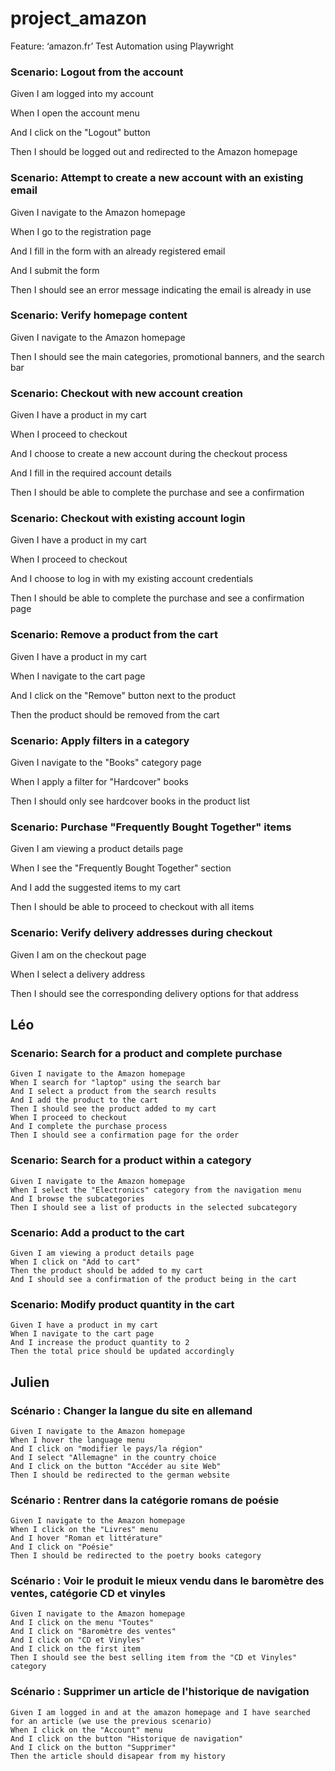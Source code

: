 # project_amazon

Feature: ‘amazon.fr’ Test Automation using Playwright 


### Scenario: Logout from the account 

  Given I am logged into my account 

  When I open the account menu 

  And I click on the "Logout" button 

  Then I should be logged out and redirected to the Amazon homepage 

 

### Scenario: Attempt to create a new account with an existing email 

  Given I navigate to the Amazon homepage 

  When I go to the registration page 

  And I fill in the form with an already registered email 

  And I submit the form 

  Then I should see an error message indicating the email is already in use 

 

### Scenario: Verify homepage content 

  Given I navigate to the Amazon homepage 

  Then I should see the main categories, promotional banners, and the search bar 

 
 
### Scenario: Checkout with new account creation 

  Given I have a product in my cart 

  When I proceed to checkout 

  And I choose to create a new account during the checkout process 

  And I fill in the required account details 

  Then I should be able to complete the purchase and see a confirmation 

 

### Scenario: Checkout with existing account login 

  Given I have a product in my cart 

  When I proceed to checkout 

  And I choose to log in with my existing account credentials 

  Then I should be able to complete the purchase and see a confirmation page 

 

### Scenario: Remove a product from the cart 

  Given I have a product in my cart 

  When I navigate to the cart page 

  And I click on the "Remove" button next to the product 

  Then the product should be removed from the cart 

 

### Scenario: Apply filters in a category 

  Given I navigate to the "Books" category page 

  When I apply a filter for "Hardcover" books 

  Then I should only see hardcover books in the product list 

 

### Scenario: Purchase "Frequently Bought Together" items 

  Given I am viewing a product details page 

  When I see the "Frequently Bought Together" section 

  And I add the suggested items to my cart 

  Then I should be able to proceed to checkout with all items 

 

### Scenario: Verify delivery addresses during checkout 

  Given I am on the checkout page 

  When I select a delivery address 

  Then I should see the corresponding delivery options for that address 

## Léo
### Scenario: Search for a product and complete purchase 
	Given I navigate to the Amazon homepage 
	When I search for "laptop" using the search bar 
	And I select a product from the search results 
	And I add the product to the cart 
	Then I should see the product added to my cart 
	When I proceed to checkout 
	And I complete the purchase process 
	Then I should see a confirmation page for the order 

### Scenario: Search for a product within a category 
	Given I navigate to the Amazon homepage 
	When I select the "Electronics" category from the navigation menu 
	And I browse the subcategories 
	Then I should see a list of products in the selected subcategory 

### Scenario: Add a product to the cart 
	Given I am viewing a product details page 
	When I click on "Add to cart" 
	Then the product should be added to my cart 
	And I should see a confirmation of the product being in the cart 

### Scenario: Modify product quantity in the cart 
	Given I have a product in my cart 
	When I navigate to the cart page 
	And I increase the product quantity to 2 
	Then the total price should be updated accordingly 

## Julien
### Scénario : Changer la langue du site en allemand 
	Given I navigate to the Amazon homepage
	When I hover the language menu
	And I click on "modifier le pays/la région"
	And I select "Allemagne" in the country choice
	And I click on the button "Accéder au site Web"
	Then I should be redirected to the german website

### Scénario : Rentrer dans la catégorie romans de poésie
	Given I navigate to the Amazon homepage
	When I click on the "Livres" menu	
	And I hover "Roman et littérature"
	And I click on "Poésie"
	Then I should be redirected to the poetry books category
 
### Scénario : Voir le produit le mieux vendu dans le baromètre des ventes, catégorie CD et vinyles
	Given I navigate to the Amazon homepage
	And I click on the menu "Toutes"
	And I click on "Baromètre des ventes"
	And I click on "CD et Vinyles"
 	And I click on the first item
	Then I should see the best selling item from the "CD et Vinyles" category
 
### Scénario : Supprimer un article de l'historique de navigation
	Given I am logged in and at the amazon homepage and I have searched for an article (we use the previous scenario)
	When I click on the "Account" menu
	And I click on the button "Historique de navigation"
	And I click on the button "Supprimer"
	Then the article should disapear from my history


	
